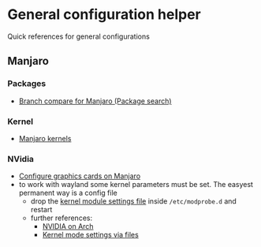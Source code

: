 # General configuration helper

Quick references for general configurations

## Manjaro

### Packages

- [Branch compare for Manjaro (Package search)](https://manjaristas.org/branch_compare)

### Kernel

- [Manjaro kernels](https://wiki.manjaro.org/index.php/Manjaro_Kernels)

### NVidia

- [Configure graphics cards on Manjaro](https://wiki.manjaro.org/index.php/Configure_Graphics_Cards)
- to work with wayland some kernel parameters must be set. The easyest permanent way is a config file
    - drop the [kernel module settings file](../src/conf/manjaro/nvidia.conf) inside `/etc/modprobe.d` and restart
    - further references:
        - [NVIDIA on Arch](https://wiki.archlinux.org/title/NVIDIA)
        - [Kernel mode settings via files](https://wiki.archlinux.org/title/Kernel_module#Using_files_in_/etc/modprobe.d/)

